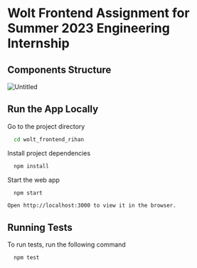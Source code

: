 # Wolt Frontend Assignment for Summer 2023 Engineering Internship

## Components Structure 


![Untitled](https://user-images.githubusercontent.com/90706137/214118512-fc868fe1-5672-46cc-a4a4-ee9d17135659.jpg)

## Run the App Locally

Go to the project directory

```bash
  cd wolt_frontend_rihan
```

Install project dependencies

```bash
  npm install
```

Start the web app

```bash
  npm start
```

```
Open http://localhost:3000 to view it in the browser.
```

## Running Tests

To run tests, run the following command

```bash
  npm test
```
